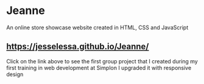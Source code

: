 # Jeanne
An online store showcase website created in HTML, CSS and JavaScript

## https://jesselessa.github.io/Jeanne/
Click on the link above to see the first group project that I created during my first training in web development at Simplon
I upgraded it with responsive design

